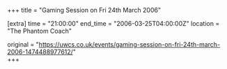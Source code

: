 +++
title = "Gaming Session on Fri 24th March 2006"

[extra]
time = "21:00:00"
end_time = "2006-03-25T04:00:00Z"
location = "The Phantom Coach"

original = "https://uwcs.co.uk/events/gaming-session-on-fri-24th-march-2006-1474488977612/"    
+++




